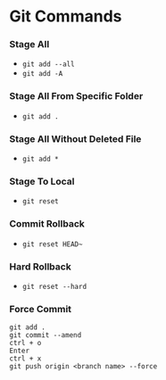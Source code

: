 # Git Commands

### Stage All
- `git add --all`
- `git add -A`

### Stage All From Specific Folder
- `git add .`

### Stage All Without Deleted File 
- `git add *`

### Stage To Local
- `git reset`

### Commit Rollback
- `git reset HEAD~`

### Hard Rollback
- `git reset --hard`

### Force Commit

`git add .`\
`git commit --amend` \
`ctrl + o`\
`Enter`\
`ctrl + x`\
`git push origin <branch name> --force`
